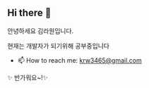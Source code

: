 ## Hi there 👋

안녕하세요 김라원입니다.

현재는 개발자가 되기위해 공부중입니다 

- 📫 How to reach me: krw3465@gmail.com

✨ 반가워요~!✨ 
